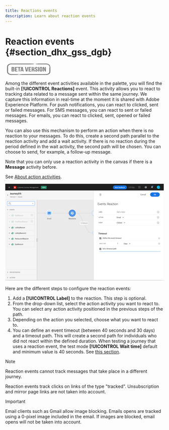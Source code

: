```yaml
---
title: Reactions events
description: Learn about reaction events
---
```

# Reaction events {#section_dhx_gss_dgb}

![](../assets/do-not-localize/badge.png)

Among the different event activities available in the palette, you will find the built-in **[!UICONTROL Reactions]** event. This activity allows you to react to tracking data related to a message sent within the same journey. We capture this information in real-time at the moment it is shared with Adobe Experience Platform. For push notifications, you can react to clicked, sent or failed messages. For SMS messages, you can react to sent or failed messages. For emails, you can react to clicked, sent, opened or failed messages.

You can also use this mechanism to perform an action when there is no reaction to your messages. To do this, create a second path parallel to the reaction activity and add a wait activity. If there is no reaction during the period defined in the wait activity, the second path will be chosen. You can choose to send, for example, a follow-up message. 

Note that you can only use a reaction activity in the canvas if there is a **Message** activity before.

See [About action activities](../building-journeys/about-journey-activities.md#action-activities).

 ![](../assets/journey45.png)

Here are the different steps to configure the reaction events:

1. Add a **[!UICONTROL Label]** to the reaction. This step is optional.
1. From the drop-down list, select the action activity you want to react to. You can select any action activity positioned in the previous steps of the path.
1. Depending on the action you selected, choose what you want to react to. 
1. You can define an event timeout (between 40 seconds and 30 days) and a timeout path. This will create a second path for individuals who did not react within the defined duration. When testing a journey that uses a reaction event, the test mode **[!UICONTROL Wait time]** default and minimum value is 40 seconds. See [this section](../building-journeys/testing-the-journey.md).

>[!NOTE]
>
>
>Reaction events cannot track messages that take place in a different journey.
>
>Reaction events track clicks on links of the type "tracked". Unsubscription and mirror page links are not taken into account.

>[!IMPORTANT]
>
>Email clients such as Gmail allow image blocking. Emails opens are tracked using a 0-pixel image included in the email. If images are blocked, email opens will not be taken into account.
